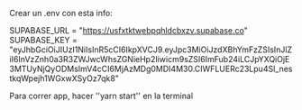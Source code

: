 Crear un .env con esta info: 

SUPABASE_URL = "https://usfxtktwebpqhldcbxzv.supabase.co"
SUPABASE_KEY = "eyJhbGciOiJIUzI1NiIsInR5cCI6IkpXVCJ9.eyJpc3MiOiJzdXBhYmFzZSIsInJlZiI6InVzZnh0a3R3ZWJwcWhsZGNieHp2Iiwicm9sZSI6ImFub24iLCJpYXQiOjE3MTUyNjQyODMsImV4cCI6MjAzMDg0MDI4M30.CIWFLUERc23Lpu4Sl_nestkqWpejh1WGxwXSyOz7qk8"

Para correr app, hacer ''yarn start'' en la terminal

